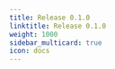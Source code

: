 ```yaml
---
title: Release 0.1.0
linktitle: Release 0.1.0
weight: 1000
sidebar_multicard: true
icon: docs
---
```

 